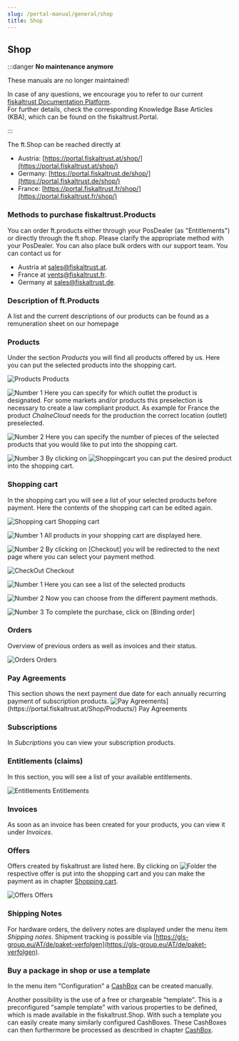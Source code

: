 ```yaml
---
slug: /portal-manual/general/shop
title: Shop
---
```


## Shop

:::danger **No maintenance anymore**

These manuals are no longer maintained! 

In case of any questions, we encourage you to refer to our current [fiskaltrust Documentation Platform](https://docs.fiskaltrust.cloud).  
For further details, check the corresponding Knowledge Base Articles (KBA), which can be found on the fiskaltrust.Portal.

:::

The ft.Shop can be reached directly at 
- Austria: [https://portal.fiskaltrust.at/shop/](https://portal.fiskaltrust.at/shop/)
- Germany: [https://portal.fiskaltrust.de/shop/](https://portal.fiskaltrust.de/shop/)
- France: [https://portal.fiskaltrust.fr/shop/](https://portal.fiskaltrust.fr/shop/)

### Methods to purchase fiskaltrust.Products

You can order ft.products either through your PosDealer (as "Entitlements") or directly through the ft.shop. Please clarify the appropriate method with your PosDealer. You can also place bulk orders with our support team. You can contact us for

- Austria at [sales@fiskaltrust.at](mailto:sales@fiskaltrust.at).
- France at [vents@fiskaltrust.fr](mailto:vents@fiskaltrust.fr).
- Germany at [sales@fiskaltrust.de](mailto:sales@fiskaltrust.de).

### Description of ft.Products

A list and the current descriptions of our products can be found as a remuneration sheet on our homepage 

### Products

Under the section _Products_ you will find all products offered by us. Here you can put the selected products into the shopping cart.

![Products](images/Shop/Products/001.png)
Products

![Number 1](../images/Numbers/1.png) Here you can specify for which outlet the product is designated. For some markets and/or products this preselection is necessary to create a law compliant product. As example for France the product _ChaîneCloud_ needs for the production the correct location (outlet) preselected.

![Number 2](../images/Numbers/2.png) Here you can specify the number of pieces of the selected products that you would like to put into the shopping cart.

![Number 3](../images/Numbers/3.png) By clicking on ![Shoppingcart](../images/Buttons/031.png "Shoppingcart") you can put the desired product into the shopping cart.

### Shopping cart<a name="shopping-cart"></a>

In the shopping cart you will see a list of your selected products before payment. Here the contents of the shopping cart can be edited again.

![Shopping cart](images/Shop/Cart/001.png)
Shopping cart

![Number 1](../images/Numbers/1.png) All products in your shopping cart are displayed here.

![Number 2](../images/Numbers/2.png) By clicking on \[Checkout\] you will be redirected to the next page where you can select your payment method.

![CheckOut](images/Shop/Checkout/001.png)
Checkout

![Number 1](../images/Numbers/1.png) Here you can see a list of the selected products

![Number 2](../images/Numbers/2.png) Now you can choose from the different payment methods.

![Number 3](../images/Numbers/3.png) To complete the purchase, click on \[Binding order\]

### Orders

Overview of previous orders as well as invoices and their status.

![Orders](images/Shop/Orders/001.png)
Orders

### Pay Agreements

This section shows the next payment due date for each annually recurring payment of subscription products.
![Pay Agreements](images/Shop/PayAgreements/001.png "https://portal.fiskaltrust.at/Shop/Products/")](https://portal.fiskaltrust.at/Shop/Products/)
Pay Agreements

### Subscriptions

In _Subcriptions_ you can view your subscription products.

### Entitlements (claims)

In this section, you will see a list of your available entitlements.

![Entitlements](images/Shop/Entitlements/001.png)
Entitlements

### Invoices

As soon as an invoice has been created for your products, you can view it under _Invoices_.

### Offers

Offers created by fiskaltrust are listed here. By clicking on ![Folder](../images/Buttons/032.png "Folder") the respective offer is put into the shopping cart and you can make the payment as in chapter [Shopping cart](#shopping-cart).  

![Offers](images/Shop/Quotes/001.png)
Offers

### Shipping Notes

For hardware orders, the delivery notes are displayed under the menu item _Shipping notes_. Shipment tracking is possible via [https://gls-group.eu/AT/de/paket-verfolgen](https://gls-group.eu/AT/de/paket-verfolgen).

### Buy a package in shop or use a template<a name="buy-package-in-shop-or-use-a-template"></a>

In the menu item "Configuration" a [CashBox](configuration.md#cashbox) can be created manually.

Another possibility is the use of a free or chargeable "template". This is a preconfigured "sample template" with various properties to be defined, which is made available in the fiskaltrust.Shop. With such a template you can easily create many similarly configured CashBoxes. These CashBoxes can then furthermore be processed as described in chapter [CashBox](configuration.md#cashbox).
